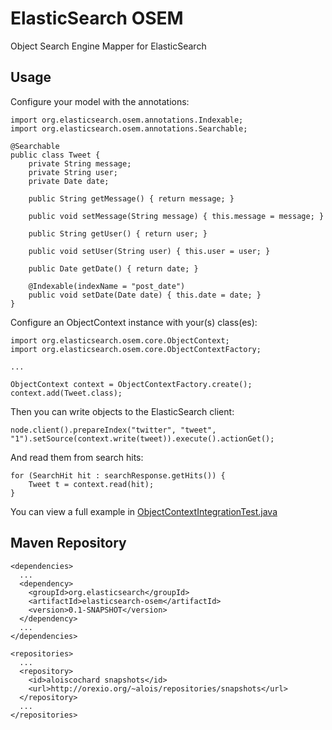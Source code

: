 # ElasticSearch OSEM

Object Search Engine Mapper for ElasticSearch

## Usage

Configure your model with the annotations:

    import org.elasticsearch.osem.annotations.Indexable;
    import org.elasticsearch.osem.annotations.Searchable;

    @Searchable
    public class Tweet {
        private String message;
        private String user;
        private Date date;

        public String getMessage() { return message; }

        public void setMessage(String message) { this.message = message; }

        public String getUser() { return user; }

        public void setUser(String user) { this.user = user; }

        public Date getDate() { return date; }

        @Indexable(indexName = "post_date")
        public void setDate(Date date) { this.date = date; }
    }

Configure an ObjectContext instance with your(s) class(es):

    import org.elasticsearch.osem.core.ObjectContext;
    import org.elasticsearch.osem.core.ObjectContextFactory;

    ...

    ObjectContext context = ObjectContextFactory.create();
    context.add(Tweet.class);

Then you can write objects to the ElasticSearch client:

    node.client().prepareIndex("twitter", "tweet", "1").setSource(context.write(tweet)).execute().actionGet();


And read them from search hits:

    for (SearchHit hit : searchResponse.getHits()) {
        Tweet t = context.read(hit);
    }
    
You can view a full example in [ObjectContextIntegrationTest.java](https://github.com/aloiscochard/elasticsearch-osem/blob/master/src/test/java/org/elasticsearch/osem/integration/ObjectContextIntegrationTest.java)

## Maven Repository

    <dependencies>
      ...
      <dependency>
        <groupId>org.elasticsearch</groupId>
        <artifactId>elasticsearch-osem</artifactId>
        <version>0.1-SNAPSHOT</version>
      </dependency>
      ...
    </dependencies>

    <repositories>
      ...
      <repository>
        <id>aloiscochard snapshots</id>
        <url>http://orexio.org/~alois/repositories/snapshots</url>
      </repository>
      ...
    </repositories>

